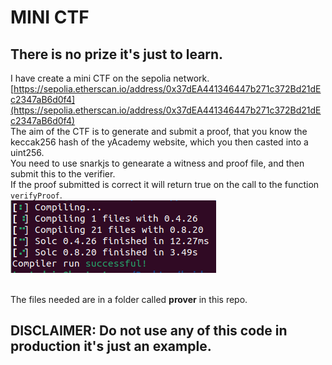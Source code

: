 # MINI CTF
## There is no prize it's just to learn.
I have create a mini CTF on the sepolia network.<br>
[https://sepolia.etherscan.io/address/0x37dEA441346447b271c372Bd21dEc2347aB6d0f4](https://sepolia.etherscan.io/address/0x37dEA441346447b271c372Bd21dEc2347aB6d0f4)<br>
The aim of the CTF is to generate and submit a proof, that you know the keccak256 hash of the yAcademy website, which you then casted into a uint256.<br>
You need to use snarkjs to genearate a witness and proof file, and then submit this to the verifier.<br>
If the proof submitted is correct it will return true on the call to the function `verifyProof`.<br>
![It Worked](it_worked.png)<br><br>

The files needed are in a folder called **prover** in this repo.


## DISCLAIMER: Do not use any of this code in production it's just an example.
